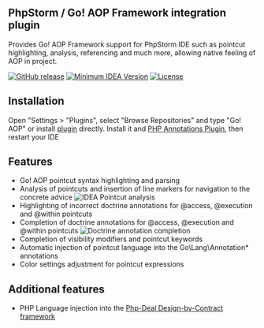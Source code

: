 PhpStorm / Go! AOP Framework integration plugin
-----------------

Provides Go! AOP Framework support for PhpStorm IDE such as pointcut highlighting, analysis, referencing and much more, allowing native feeling of AOP in project.

[![GitHub release](https://img.shields.io/github/release/goaop/idea-plugin.svg)](https://github.com/goaop/idea-plugin/releases/latest)
[![Minimum IDEA Version](http://img.shields.io/badge/IDEA-131-8892BF.svg)](http://www.jetbrains.org/intellij/sdk/docs/basics/getting_started/build_number_ranges.html)
[![License](https://img.shields.io/github/license/goaop/idea-plugin.svg)](https://github.com/goaop/idea-plugin)

Installation
---------------

Open "Settings > "Plugins", select "Browse Repositories" and type "Go! AOP" or install [plugin](https://plugins.jetbrains.com/plugin/7785) directly.
Install it and [PHP Annotations Plugin](http://plugins.jetbrains.com/plugin/7320), then restart your IDE

Features
----------
  - Go! AOP pointcut syntax highlighting and parsing
  - Analysis of pointcuts and insertion of line markers for navigation to the concrete advice ![IDEA Pointcut analysis](https://raw.githubusercontent.com/goaop/idea-plugin/master/images/advise-navigation.gif)
  - Highlighting of incorrect doctrine annotations for @access, @execution and @within pointcuts
  - Completion of doctrine annotations for @access, @execution and @within pointcuts ![Doctrine annotation completion](https://raw.githubusercontent.com/goaop/idea-plugin/master/images/doctrine-completion.gif)
  - Completion of visibility modifiers and pointcut keywords
  - Automatic injection of pointcut language into the Go\Lang\Annotation\* annotations
  - Color settings adjustment for pointcut expressions

Additional features
-------------------

  - PHP Language injection into the [Php-Deal Design-by-Contract framework](https://github.com/lisachenko/php-deal)